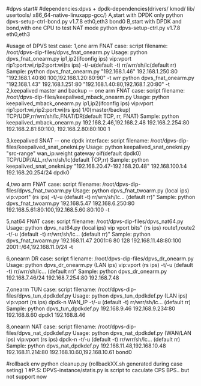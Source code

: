 #dpvs start#
#dependencies:dpvs + dpdk-dependencies(drivers/  kmod/  lib/  usertools/  x86_64-native-linuxapp-gcc/) 
A,start with DPDK only
python dpvs-setup-ctrl-bond.py v1.7.8 eth0,eth3 bond0
B,start with DPDK and bond,with one CPU to test NAT mode
python dpvs-setup-ctrl.py v1.7.8 eth0,eth3

#usage of DPVS test case:
1,one arm FNAT case:
script filename: /root/dpvs-dip-files/dpvs_fnat_onearm.py
Usage:
      python dpvs_fnat_onearm.py  ip1,ip2(ifconfig ips) vip:vport
      rip1:port:wi,rip2:port:wi(rs ips)   -t/-u(default -t) rr/wrr/sh/lc(default rr)
Sample:
    python dpvs_fnat_onearm.py "192.168.1.46" 192.168.1.250:80 "192.168.1.40:80:100,192.168.1.20:80:90" -t wrr
    python dpvs_fnat_onearm.py "192.168.1.43" 192.168.1.251:80 "192.168.1.40:80,192.168.1.20:80" -t
2,keepalived master and backup -- one arm FNAT case:
script filename: /root/dpvs-dip-files/keepalived_mback_onearm.py
Usage:
      python keepalived_mback_onearm.py  ip1,ip2(ifconfig ips) vip:vport
      rip1:port:wi,rip2:port:wi(rs ips)   1/0(master/backup) TCP/UDP,rr/wrr/sh/lc,FNAT/DR(default  TCP, rr, FNAT)
Sample:
      python keepalived_mback_onearm.py 192.168.2.46,192.168.2.48 192.168.2.254:80 192.168.2.81:80:100, 192.168.2.80:80:100 1    

3,keepalived SNAT -- one dpdk interface:
script filename: /root/dpvs-dip-files/keepalived_snat_onekni.py
Usage:
      python keepalived_snat_onekni.py "src-range"  wan_ip:weight gateway oif(default dpdk0) 
                  TCP/UDP/ALL,rr/wrr/sh/lc(default TCP,rr)
Sample:
      python keepalived_snat_onekni.py "192.168.20.47-192.168.20.48"  192.168.100.1:4 192.168.20.254/24 dpdk0

4,two arm FNAT case:
script filename: /root/dpvs-dip-files/dpvs_fnat_twoarm.py
Usage:
      python dpvs_fnat_twoarm.py  (local ips) vip:vport"
             (rs ips)   -t/-u (default -t) rr/wrr/sh/lc... (default rr)"
Sample:
      python dpvs_fnat_twoarm.py 192.168.5.47 192.168.6.250:80 192.168.5.61:80:100,192.168.5.60:80:100 -t

5,nat64 FNAT case:
script filename: /root/dpvs-dip-files/dpvs_nat64.py
Usage:
      python dpvs_nat64.py  (local ips) vip vport bits"
             (rs ips) route1,route2  -t/-u (default -t) rr/wrr/sh/lc... (default rr)"
Sample:
      python dpvs_fnat_twoarm.py  192.168.11.47 2001::6 80 128 192.168.11.48:80:100 2001::/64,192.168.11.0/24 -t

6,onearm DR case:
script filename: /root/dpvs-dip-files/dpvs_dr_onearm.py
Usage:
      python dpvs_dr_onearm.py  (LAN ips) vip:vport
             (rs ips)  -t/-u (default -t) rr/wrr/sh/lc... (default rr)"
Sample:
      python dpvs_dr_onearm.py 192.168.7.46/24 192.168.7.254:80 192.168.7.48


7,onearm TUN case:
script filename: /root/dpvs-dip-files/dpvs_tun_dpdkdef.py
Usage:
      python dpvs_tun_dpdkdef.py  (LAN ips) vip:vport
             (rs ips) dpdk-n WAN_IP  -t/-u (default -t) rr/wrr/sh/lc... (default rr)
Sample:
      python dpvs_tun_dpdkdef.py 192.168.9.46 192.168.9.234:80 192.168.8.60 dpdk1 192.168.8.46      

8,onearm NAT case:
script filename: /root/dpvs-dip-files/dpvs_nat_dpdkdef.py
Usage:
      python dpvs_nat_dpdkdef.py  (WAN/LAN ips) vip:vport
             (rs ips) dpdk-n  -t/-u (default -t) rr/wrr/sh/lc... (default rr)
Sample:
      python dpvs_nat_dpdkdef.py 192.168.11.48,192.168.10.48 192.168.11.214:80 192.168.10.60,192.168.10.61 bond0

#rollback env
python cleanup.py (rollbackXX.sh generated during case seting) 1
#P.S: DPVS-instance/statis.py is script to caculate CPS BPS.. but not support now
